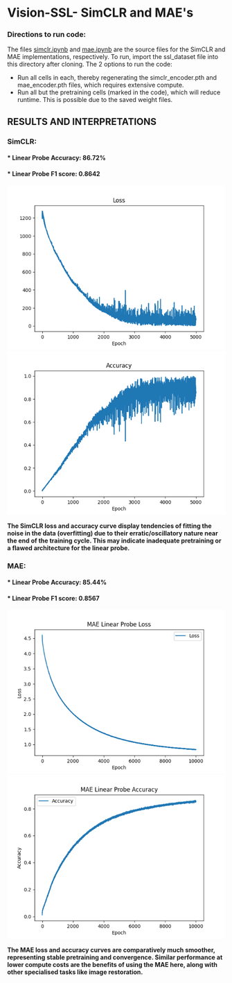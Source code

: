 # Vision-SSL- SimCLR and MAE's

### Directions to run code: 
The files [simclr.ipynb](https://github.com/shreshth3000/Vision-SSL/simclr.ipynb) and [mae.ipynb](https://github.com/shreshth3000/Vision-SSL/mae.ipynb) are the source files for the SimCLR and MAE implementations, respectively. To run, import the ssl_dataset file into this directory after cloning.
The 2 options to run the code:
* Run all cells in each, thereby regenerating the simclr_encoder.pth and mae_encoder.pth files, which requires extensive compute.
* Run all but the pretraining cells (marked in the code), which will reduce runtime. This is possible due to the saved weight files.

## RESULTS AND INTERPRETATIONS
### SimCLR:
#### * **Linear Probe Accuracy:** 86.72%
#### * **Linear Probe F1 score:** 0.8642

  
![SimCLR LOSS Curve](SimCLR_loss.png)
![SimCLR Accuracy Curve](SimCLR_accuracy.png)

**The SimCLR loss and accuracy curve display tendencies of fitting the noise in the data (overfitting) due to their erratic/oscillatory nature near the end of the training cycle.
This may indicate inadequate pretraining or a flawed architecture for the linear probe.**


### MAE:
#### * **Linear Probe Accuracy:** 85.44%
#### * **Linear Probe F1 score:** 0.8567

![MAE LOSS Curve](mae_linear_probe_loss.png)
![MAE Accuracy Curve](mae_linear_probe_accuracy.png)

**The MAE loss and accuracy curves are comparatively much smoother, representing stable pretraining and convergence. Similar performance at lower compute costs are the benefits of using the MAE here, along with other specialised tasks like image restoration.**
